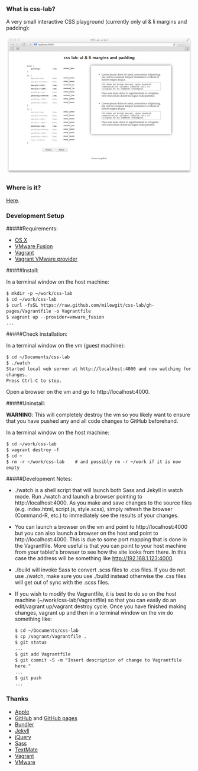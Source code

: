 ### What is css-lab?
A very small interactive CSS playground (currently only ul & li margins and padding):

![CSS lab screenshot](screenshot.jpg)


### Where is it?
  
[Here](http://milewgit.github.io/css-lab/).


### Development Setup

#####Requirements:
- [OS X](https://www.apple.com/osx/)
- [VMware Fusion](http://www.vmware.com/ca/en/products/fusion)
- [Vagrant](http://www.vagrantup.com)
- [Vagrant VMware provider](https://www.vagrantup.com/vmware)


#####Install:

In a terminal window on the host machine:
```
$ mkdir -p ~/work/css-lab
$ cd ~/work/css-lab
$ curl -fsSL https://raw.github.com/milewgit/css-lab/gh-pages/Vagrantfile -o Vagrantfile
$ vagrant up --provider=vmware_fusion
...
```

#####Check installation:

In a terminal window on the vm (guest machine):
```
$ cd ~/Documents/css-lab
$ ./watch
Started local web server at http://localhost:4000 and now watching for changes.
Press Ctrl-C to stop.

```

Open a browser on the vm and go to http://localhost:4000.


#####Uninstall:

**WARNING**: This will completely destroy the vm so you likely want to ensure that you have 
pushed any and all code changes to GitHub beforehand.

In a terminal window on the host machine:
```
$ cd ~/work/css-lab
$ vagrant destroy -f
$ cd ~
$ rm -r ~/work/css-lab    # and possibly rm -r ~/work if it is now empty
```


#####Development Notes:

- ./watch is a shell script that will launch both Sass and Jekyll in watch mode.  Run ./watch and
launch a browser pointing to http://localhost:4000.  As you make and save changes to the source 
files (e.g. index.html, script.js, style.scss), simply refresh the browser (Command-R, etc.)
to immediately see the results of your changes.

- You can launch a browser on the vm and point to http://localhost:4000 but you can also launch
a browser on the host and point to http://localhost:4000.  This is due to some port mapping that
is done in the Vagrantfile.  More useful is that you can point to your host machine from your
tablet's browser to see how the site looks from there.  In this case the address will be something
like http://192.168.1.123:4000.

- ./build will invoke Sass to convert .scss files to .css files.  If you do not use ./watch, make
sure you use ./build instead otherwise the .css files will get out of sync with the .scss files.
  
- If you wish to modify the Vagrantfile, it is best to do so on the host machine (~/work/css-lab/Vagrantfile) 
so that you can easily do an edit/vagrant up/vagrant destroy cycle.  Once you have finished making 
changes, vagrant up and then in a terminal window on the vm do something like:
    ```
    $ cd ~/Documents/css-lab
    $ cp /vagrant/Vagrantfile .
    $ git status
    ...
    $ git add Vagrantfile
    $ git commit -S -m "Insert description of change to Vagrantfile here."
    ...
    $ git push
    ...
    ```


### Thanks

- [Apple](http://www.apple.com)
- [GitHub](https://github.com) and [GitHub pages](http://pages.github.com)
- [Bundler](http://bundler.io)
- [Jekyll](http://jekyllrb.com)
- [jQuery](http://jquery.com)
- [Sass](http://sass-lang.com)
- [TextMate](http://macromates.com)
- [Vagrant](https://www.vagrantup.com)
- [VMware](http://www.vmware.com)

